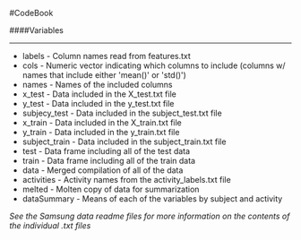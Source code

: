 #CodeBook


####Variables
___
* labels - Column names read from features.txt
* cols - Numeric vector indicating which columns to include (columns w/ names that include either 'mean()' or 'std()')
* names - Names of the included columns
* x_test - Data included in the X_test.txt file
* y_test - Data included in the y_test.txt file
* subjecy_test - Data included in the subject_test.txt file
* x_train - Data included in the X_train.txt file
* y_train - Data included in the y_train.txt file
* subject_train - Data included in the subject_train.txt file
* test - Data frame including all of the test data
* train - Data frame including all of the train data
* data - Merged compilation of all of the data
* activities - Activity names from the activity_labels.txt file
* melted - Molten copy of data for summarization
* dataSummary - Means of each of the variables by subject and activity


_See the Samsung data readme files for more information on the contents of the individual .txt files_
